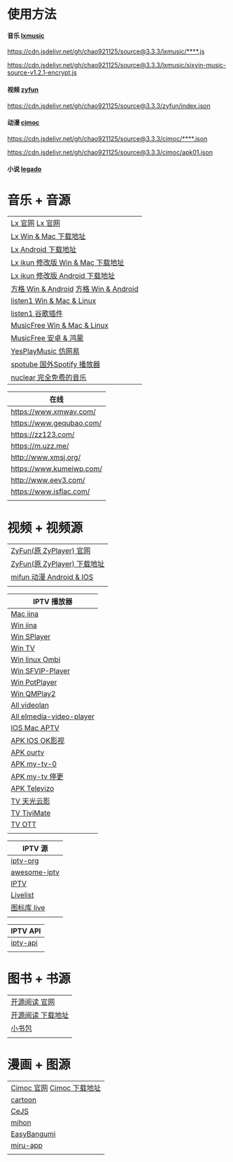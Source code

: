 # 使用方法
#### 音乐 [lxmusic](lxmusic)
https://cdn.jsdelivr.net/gh/chao921125/source@3.3.3/lxmusic/****.js

https://cdn.jsdelivr.net/gh/chao921125/source@3.3.3/lxmusic/sixyin-music-source-v1.2.1-encrypt.js
#### 视频 [zyfun](zyfun)
https://cdn.jsdelivr.net/gh/chao921125/source@3.3.3/zyfun/index.json
#### 动漫 [cimoc](cimoc)
https://cdn.jsdelivr.net/gh/chao921125/source@3.3.3/cimoc/****.json

https://cdn.jsdelivr.net/gh/chao921125/source@3.3.3/cimoc/apk01.json
#### 小说 [legado](legado)

# 音乐 + 音源
|                                                                                        |
|----------------------------------------------------------------------------------------|
| [Lx 官网](https://lxmusic.toside.cn/) [Lx 官网](https://docs.lxmusic.top/)                 |
| [Lx Win & Mac 下载地址](https://github.com/lyswhut/lx-music-desktop/releases)              |
| [Lx Android 下载地址](https://github.com/lyswhut/lx-music-mobile/releases)                 |
| [Lx ikun 修改版 Win & Mac 下载地址](https://github.com/ikunshare/ikun-music-desktop/releases) |
| [Lx ikun 修改版 Android 下载地址](https://github.com/ikunshare/ikun-music-mobile/releases)    |
| [方格 Win & Android](http://fonger.top/) [方格 Win & Android](http://morin.vin/)           |
| [listen1 Win & Mac & Linux](https://github.com/listen1/listen1_desktop)                |
| [listen1 谷歌插件](https://github.com/listen1/listen1_chrome_extension)                    |
| [MusicFree Win & Mac & Linux](https://github.com/maotoumao/MusicFreeDesktop)           |
| [MusicFree 安卓 & 鸿蒙](https://github.com/maotoumao/MusicFree)                            |
| [YesPlayMusic 仿网易](https://github.com/qier222/YesPlayMusic)                            |
| [spotube 国外Spotify 播放器](https://github.com/KRTirtho/spotube)                           |
| [nuclear 完全免费的音乐](https://github.com/nukeop/nuclear)                                   |

| 在线                       |
|--------------------------|
| https://www.xmwav.com/   |
| https://www.gequbao.com/ |
| https://zz123.com/       |
| https://m.uzz.me/        |
| http://www.xmsj.org/     |
| https://www.kumeiwp.com/ |
| http://www.eev3.com/     |
| https://www.isflac.com/  |
|                          |

# 视频 + 视频源
|                                                                               |
|-------------------------------------------------------------------------------|
| [ZyFun(原 ZyPlayer) 官网](https://github.com/Hiram-Wong/ZyPlayer)                |
| [ZyFun(原 ZyPlayer) 下载地址](https://github.com/Hiram-Wong/ZyPlayer/releases)     |
| [mifun 动漫 Android & IOS](https://github.com/Carole007/midm-release)           |
|                                                                               |

| IPTV 播放器                                                          |
|-------------------------------------------------------------------|
| [Mac iina](https://iina.io/)                                      |
| [Win iina](https://potplayer.org/en/index.html)                   |
| [Win SPlayer](https://github.com/imsyy/SPlayer/releases)          |
| [Win TV](https://github.com/Guovin/TV/releases)                   |
| [Win linux Ombi](https://github.com/Ombi-app/Ombi)                |
| [Win SFVIP-Player]()                                              |
| [Win PotPlayer]()                                                 |
| [Win QMPlay2]()                                                   |
| [All videolan](https://www.videolan.org/)                         |
| [All elmedia-video-player](https://www.elmedia-video-player.com/) |
| [IOS Mac APTV](https://aptv.app/home)                             |
| [APK IOS OK影视]()                                                  |
| [APK ourtv](https://github.com/andandroidor/ourtv)                |
| [APK my-tv-0](https://github.com/lizongying/my-tv-0)              |
| [APK my-tv 停更](https://github.com/lizongying/my-tv)               |
| [APK Televizo]()                                                  |
| [TV 天光云影](https://tmxk.pp.ua/)                                    |
| [TV TiviMate]()                                                   |
| [TV OTT]()                                                        |
|                                                                   |

| IPTV 源                                                   |
|----------------------------------------------------------|
| [iptv-org](https://github.com/iptv-org/iptv)             |
| [awesome-iptv](https://github.com/iptv-org/awesome-iptv) |
| [IPTV](https://github.com/joevess/IPTV)                  |
| [Livelist](https://github.com/Rivens7/Livelist)          |
| [图标库 live](https://github.com/fanmingming/live)          |
|                                                          |

| IPTV API                                       |
|------------------------------------------------|
| [iptv-api](https://github.com/Guovin/iptv-api) |
|                                                |

# 图书 + 书源
|                                                        |
|--------------------------------------------------------|
| [开源阅读 官网](https://gedoor.github.io/)                   |
| [开源阅读 下载地址](https://github.com/gedoor/legado/releases) |
| [小书包]()                                                |
|                                                        |

# 漫画 + 图源
|                                                                                                       |
|-------------------------------------------------------------------------------------------------------|
| [Cimoc 官网](https://github.com/Haleydu/Cimoc)  [Cimoc 下载地址](https://github.com/Haleydu/Cimoc/releases) |
| [cartoon](https://github.com/hongchacha/cartoon)                                                      |
| [CeJS](https://github.com/kanasimi/work_crawler)                                                      |
| [mihon](https://github.com/mihonapp/mihon)                                                            |
| [EasyBangumi](https://github.com/easybangumiorg/EasyBangumi)                                          |
| [miru-app](https://github.com/miru-project/miru-app/tree/dev)                                         |
|                                                                                                       |
